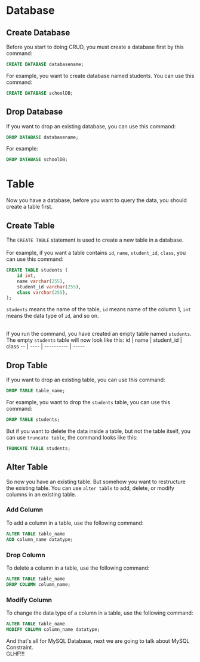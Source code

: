 # Database

## Create Database
Before you start to doing CRUD, you must create a database first by this command:
```sql
CREATE DATABASE databasename;
```
For example, you want to create database named students. You can use this command:
```sql
CREATE DATABASE schoolDB;
```
## Drop Database
If you want to drop an existing database, you can use this command:
```sql
DROP DATABASE databasename;
```
For example:
```sql
DROP DATABASE schoolDB;
```

# Table
Now you have a database, before you want to query the data, you should create a table first.

## Create Table 
The `CREATE TABLE` statement is used to create a new table in a database.
<br>
<br>
For example, if you want a table contains `id`, `name`, `student_id`, `class`, you can use this command:

```sql
CREATE TABLE students (
    id int,
    name varchar(255),
    student_id varchar(255),
    class varchar(255),
);
```
`students` means the name of the table, `id` means name of the column 1, `int` means the data type of `id`, and so on.
<br>
<br>

If you run the command, you have created an empty table named `students`. The empty `students` table will now look like this:
id | name | student_id | class
-- | ---- | ---------- | -----

## Drop Table
If you want to drop an existing table, you can use this command:
```sql
DROP TABLE table_name;
```
For example, you want to drop the `students` table, you can use this command:
```sql
DROP TABLE students;
```
But if you want to delete the data inside a table, but not the table itself, you can use `truncate table`, the command looks like this:
```sql
TRUNCATE TABLE students;
```

## Alter Table
So now you have an existing table. But somehow you want to restructure the existing table. You can use `alter table` to add, delete, or modify columns in an existing table.

### Add Column
To add a column in a table, use the following command:
```sql
ALTER TABLE table_name
ADD column_name datatype;
```

### Drop Column
To delete a column in a table, use the following command:
```sql
ALTER TABLE table_name
DROP COLUMN column_name;
```

### Modify Column
To change the data type of a column in a table, use the following command:
```sql
ALTER TABLE table_name
MODIFY COLUMN column_name datatype;
```
And that's all for MySQL Database, next we are going to talk about MySQL Constraint.
<br>
GLHF!!!